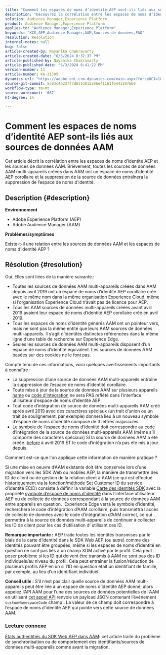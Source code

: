 ```yaml
---
title: "Comment les espaces de noms d’identité AEP sont-ils liés aux sources de données AAM ?"
description: "Découvrez la corrélation entre les espaces de noms d’identité AEP et les sources de données d’AAM et quelques avertissements importants."
solution: Audience Manager,Experience Platform
product: Audience Manager,Experience Platform
applies-to: "Audience Manager,Experience Platform"
keywords: "KCS,AEP,Audience Manager,AAM,Sources de données,FAQ"
resolution: Resolution
internal-notes: null
bug: false
article-created-by: Nayanika Chakravarty
article-created-date: "6/3/2024 8:37:37 PM"
article-published-by: Nayanika Chakravarty
article-published-date: "6/3/2024 8:41:22 PM"
version-number: 11
article-number: KA-21305
dynamics-url: "https://adobe-ent.crm.dynamics.com/main.aspx?forceUCI=1&pagetype=entityrecord&etn=knowledgearticle&id=89e0dc1a-e921-ef11-840a-000d3a32bd42"
source-git-commit: 5c03c4a23ff7d831d815306ef1161fb443297bb0
workflow-type: tm+mt
source-wordcount: '667'
ht-degree: 1%

---
```


# Comment les espaces de noms d’identité AEP sont-ils liés aux sources de données AAM


Cet article décrit la corrélation entre les espaces de noms d’identité AEP et les sources de données AAM. Brièvement, toutes les sources de données AAM multi-appareils créées dans AAM ont un espace de noms d’identité AEP corollaire et la suppression de la source de données entraînera la suppression de l’espace de noms d’identité.

## Description {#description}


<b>Environnement</b>

- Adobe Experience Platform (AEP)
- Adobe Audience Manager (AAM)


<b>Problèmes/symptômes</b>

Existe-t-il une relation entre les sources de données AAM et les espaces de noms d’identité AEP ?


## Résolution {#resolution}


Oui. Elles sont liées de la manière suivante.:

- Toutes les sources de données AAM multi-appareils créées dans AAM depuis avril 2019 ont un espace de noms d’identité AEP corollaire créé avec le même nom dans la même organisation Experience Cloud, même si l’organisation Experience Cloud n’avait pas de licence pour AEP.
- Tous les AAM sources de données multi-appareils créées avant avril 2019 avaient leur espace de noms d’identité AEP corollaire créé en avril 2019.
- Tous les espaces de noms d’identité générés AAM ont un pointeur vers, mais ne sont pas la même entité que leurs AAM sources de données multi-appareils. Il s’agit d’identités distinctes référencées dans la même ligne d’une table de recherche sur Experience Edge.
- Seules les sources de données AAM multi-appareils disposent d’un espace de noms d’identité équivalent. Les sources de données AAM basées sur des cookies ne le font pas.


Compte tenu de ces informations, voici quelques avertissements importants à connaître :

- La suppression d’une source de données AAM multi-appareils entraîne la suppression de l’espace de noms d’identité corollaire.
- Toute mise à jour de la source de données AAM sur plusieurs appareils <u>name</u> ou <u>code d’intégration</u> ne sera PAS reflété dans l’interface utilisateur d’espace de noms d’identité AEP.
- Tout code d’intégration de source de données multi-appareils AAM créé après avril 2019 avec des caractères spéciaux (un trait d’union ou un trait de soulignement, par exemple) donnera lieu à un nouveau symbole d’espace de noms d’identité composé de 3 lettres majuscules.
- Le symbole de l’espace de noms d’identité doit correspondre au code d’intégration de la source de données multi-appareils AAM (même s’il comporte des caractères spéciaux) SI la source de données AAM a été créée. <u>before</u> à avril 2019 ET le code d’intégration n’a pas été mis à jour depuis.


Comment est-ce que l&#39;on applique cette information de manière pratique ?

Si une mise en oeuvre d’AAM existante doit être conservée lors d’une migration vers les SDK Web ou mobiles AEP, la manière de transmettre des ID de client ou de gestion de la relation client à AAM (ce qui est effectué historiquement via la fonction/méthode Set Customer ID du service d’identité ECID) consiste à définir la variable [Carte des identités SDK](https://experienceleague.adobe.com/docs/experience-platform/edge/identity/overview.html?lang=en) avec la propriété <u>symbole d’espace de noms d’identité</u> dans l’interface utilisateur AEP ou de collecte de données correspondant à la source de données AAM entre appareils en question.  Experience Edge verra le symbole d’identité, recherchera le code d’intégration d’AAM corollaire, puis transmettra l’accès de collecte de données avec le code d’intégration d’AAM correct, ce qui permettra à la source de données multi-appareils de continuer à collecter les ID de client pour les cas d’utilisation d’ utilisant ces ID.

<b>Remarque importante :</b> AEP traite toutes les identités transmises par le biais de la carte d’identité dans le SDK Web AEP (ou autre) comme des identités pouvant être groupées, même si les espaces de noms d’identité en question ne sont pas liés à un champ XDM activé par le profil. Cela peut poser problème si les ID qui doivent être transmis à AAM ne sont pas des ID individuels/au niveau du profil. Cela peut entraîner la fusion/réduction de plusieurs profils AEP en un si l’ID en question était un identifiant de famille, par exemple, au lieu d’un identifiant individuel.

<b>Conseil utile :</b> S’il n’est pas clair quelle source de données AAM multi-appareils peut être liée à un espace de noms d’identité AEP donné, alors appelez l’API AAM pour l’une des sources de données potentielles de l’AAM en utilisant [cet appel API](https://bank.demdex.com/portal/api/v1/openapi.yaml) renvoie un payload JSON contenant l’événement `customNamespaceCode` champ . La valeur de ce champ doit correspondre à l’espace de noms d’identité AEP qui pointe vers cette source de données AAM.

### Lecture connexe

[États authentifiés du SDK Web AEP dans AAM](https://experienceleague.adobe.com/en/docs/experience-cloud-kcs/kbarticles/ka-21833): cet article traite du problème de synchronisation ou de comportement des identifiants/sources de données multi-appareils comme avant la migration.



